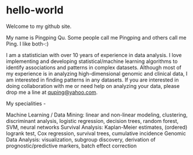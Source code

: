 # hello-world
Welcome to my github site.

My name is Pingping Qu. Some people call me Pingping and others call me Ping. I like both-:)

I am a statistician with over 10 years of experience in data analysis. I love implementing and developing statistical/machine learning algorithms to identify associations and patterns in complex datasets. Although most of my experience is in analyzing high-dimensional genomic and clinical data, I am interested in finding patterns in any datasets. If you are interested in doing collaboration with me or need help on analyzing your data, please drop me a line at quping@yahoo.com.

My specialities -

Machine Learning / Data Mining: linear and non-linear modeling, clustering, discriminant analysis, logistic regression, decision trees, random forest, SVM, neural networks 
Survival Analysis: Kaplan-Meier estimates, (ordered) logrank test, Cox regression, survival trees, cumulative incidence
Genomic Data Analysis: visualization, subgroup discovery, derivation of prognostic/predictive markers, batch effect correction

